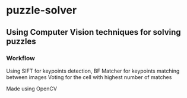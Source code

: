 # puzzle-solver

## Using Computer Vision techniques for solving puzzles

### Workflow

Using SIFT for keypoints detection,
BF Matcher for keypoints matching between images
Voting for the cell with highest number of matches

Made using OpenCV
